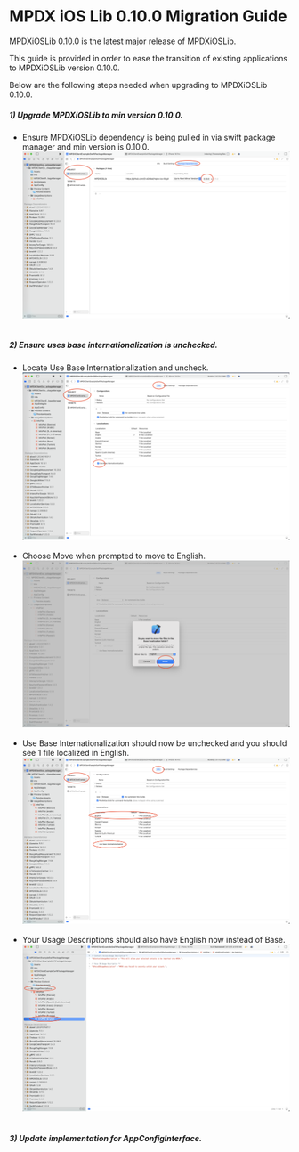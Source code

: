 # MPDX iOS Lib 0.10.0 Migration Guide
MPDXiOSLib 0.10.0 is the latest major release of MPDXiOSLib.

This guide is provided in order to ease the transition of existing applications to MPDXiOSLib version 0.10.0.

Below are the following steps needed when upgrading to MPDXiOSLib 0.10.0.

##### 1) Upgrade MPDXiOSLib to min version 0.10.0.
- Ensure MPDXiOSLib dependency is being pulled in via swift package manager and min version is 0.10.0.
![alt text](../ReadMeAssets/migrate-0.10.0/update-min-version.png) <br><br>

##### 2) Ensure uses base internationalization is unchecked.
- Locate Use Base Internationalization and uncheck.
![alt text](../ReadMeAssets/migrate-0.10.0/uncheck-use-base-internationalization.png) <br><br>
- Choose Move when prompted to move to English.
![alt text](../ReadMeAssets/migrate-0.10.0/move-files-to-english.png) <br><br>
- Use Base Internationalization should now be unchecked and you should see 1 file localized in English.
![alt text](../ReadMeAssets/migrate-0.10.0/base-unchecked-files-english.png) <br><br>
- Your Usage Descriptions should also have English now instead of Base.
![alt text](../ReadMeAssets/migrate-0.10.0/engish-usage-description.png) <br><br>

##### 3) Update implementation for AppConfigInterface.